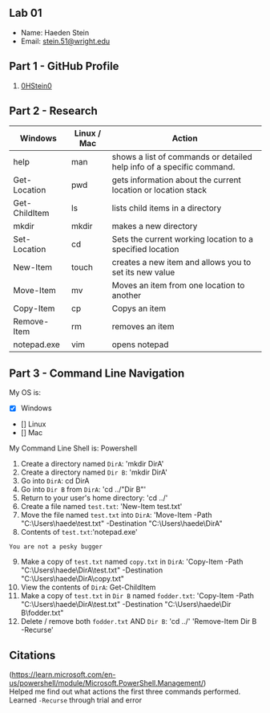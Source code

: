 ## Lab 01

- Name: Haeden Stein
- Email: stein.51@wright.edu

## Part 1 - GitHub Profile

1. [0HStein0](https://github.com/0HStein0)

## Part 2 - Research

|   Windows     | Linux / Mac |                                Action                               |
| ---           | ---         | ---                                                                 |
| help          | man         |shows a list of commands or detailed help info of a specific command.|
| Get-Location  | pwd         |gets information about the current location or location stack        |
| Get-ChildItem | ls          |lists child items in a directory                                     |
| mkdir         | mkdir       |makes a new directory                                                |
| Set-Location  | cd          |Sets the current working location to a specified location            |
| New-Item      | touch       |creates a new item and allows you to set its new value               |
| Move-Item     | mv          |Moves an item from one location to another                           |
| Copy-Item     | cp          |Copys an item                                                        |
| Remove-Item   | rm          |removes an item                                                      |
| notepad.exe   | vim         |opens notepad                                                        |

## Part 3 - Command Line Navigation

My OS is:
- [x] Windows
- [] Linux
- [] Mac

My Command Line Shell is: Powershell

1. Create a directory named `DirA`: 'mkdir DirA'
2. Create a directory named `Dir B`: 'mkdir DirA'
3. Go into `DirA`: cd DirA
4. Go into `Dir B` from `DirA`: 'cd ../"Dir B"'
5. Return to your user's home directory: 'cd ../'
6. Create a file named `test.txt`: 'New-Item test.txt'
7. Move the file named `test.txt` into `DirA`: 'Move-Item -Path "C:\Users\haede\test.txt" -Destination "C:\Users\haede\DirA"
8. Contents of `test.txt`:'notepad.exe'
```
You are not a pesky bugger
```
9. Make a copy of `test.txt` named `copy.txt` in `DirA`: 'Copy-Item -Path "C:\Users\haede\DirA\test.txt" -Destination "C:\Users\haede\DirA\copy.txt"
10. View the contents of `DirA`: Get-ChildItem
11. Make a copy of `test.txt` in `Dir B` named `fodder.txt`: 'Copy-Item -Path "C:\Users\haede\DirA\test.txt" -Destination "C:\Users\haede\Dir B\fodder.txt"
12. Delete / remove both `fodder.txt` AND `Dir B`: 'cd ../' 'Remove-Item Dir B -Recurse'


## Citations

(https://learn.microsoft.com/en-us/powershell/module/Microsoft.PowerShell.Management/) \
Helped me find out what actions the first three commands performed.\
Learned `-Recurse` through trial and error


